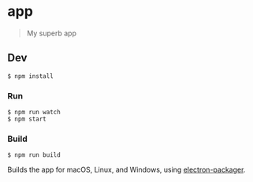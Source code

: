 # app

> My superb app


## Dev

```
$ npm install
```

### Run

```
$ npm run watch
$ npm start
```

### Build

```
$ npm run build
```

Builds the app for macOS, Linux, and Windows, using [electron-packager](https://github.com/electron-userland/electron-packager).
